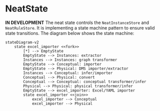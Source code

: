 # NeatState

**IN DEVELOPMENT**
The neat state controls the `NeatInstanceStore` and `NeatRuleStore`. It is implementing a state machine pattern
to ensure valid state transitions. The diagram below shows the state machine:

```mermaid
stateDiagram-v2
    state excel_importer <<fork>>
        [*] --> EmptyState
        EmptyState --> Instances: extractor
        Instances --> Instances: graph transformer
        EmptyState --> Conceptual: importer
        EmptyState --> Physical: DMS importer/extractor
        Instances --> Conceptual: infer/importer
        Conceptual --> Physical: convert
        Conceptual --> Conceptual: conceptual transformer/infer
        Physical --> Physical: physical transformer/infer
        EmptyState --> excel_importer: Excel/YAML importer
        state excel_importer <<join>>
            excel_importer --> Conceptual
            excel_importer --> Physical
```
